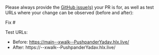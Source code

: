 Please always provide the [GitHub issue(s)](../issues) your PR is for, as well as test URLs where your change can be observed (before and after):

Fix #<gh-issue-id>

Test URLs:
- Before: https://main--xwalk--PushpanderYadav.hlx.live/
- After: https://<branch>--xwalk--PushpanderYadav.hlx.live/
